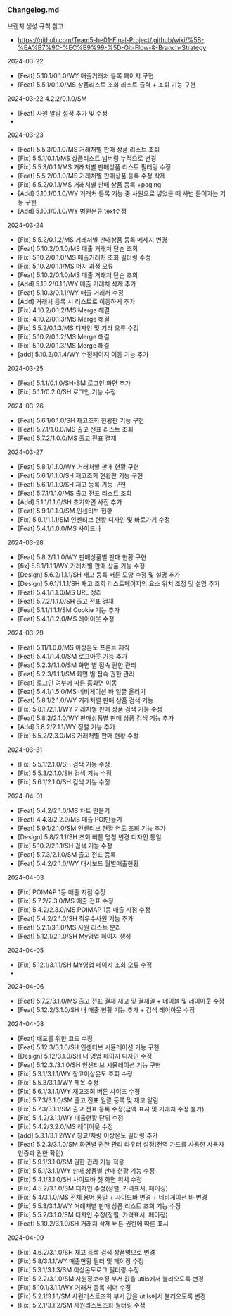 ### Changelog.md
브랜치 생성 규칙 참고
- https://github.com/Team5-be01-Final-Project/.github/wiki/%5B-%EA%B7%9C-%EC%B9%99-%5D-Git-Flow-&-Branch-Strategy

2024-03-22

- [Feat] 5.10.1/0.1.0/WY 매출거래처 등록 페이지 구현
- [Feat] 5.5.1/0.1.0/MS 상품리스트 조회 리스트 출력 + 조회 기능 구현

2024-03-22
4.2.2/0.1.0/SM
- [Feat] 사원 알람 설정 추가 및 수정
- 
2024-03-23
- [Feat] 5.5.3/0.1.0/MS 거래처별 판매 상품 리스트 조회
- [Fix] 5.5.1/0.1.1/MS 상품리스트 넘버링 누적으로 변경
- [Fix] 5.5.3/0.1.1/MS 거래처별 판매상품 리스트 필터링 수정
- [Feat] 5.5.2/0.1.0/MS 거래처별 판매상품 등록 수정 삭제
- [Fix] 5.5.2/0.1.1/MS 거래처별 판매 상품 등록 +paging
- [Add] 5.10.1/0.1.0/WY 거래처 등록 기능 중 사원으로 넣었을 때 사번 들어가는 기능 구현
- [Add] 5.10.1/0.1.0/WY 병원분류 text수정

2024-03-24
- [Fix] 5.5.2/0.1.2/MS 거래처별 판매상품 등록 메세지 변경
- [Feat] 5.10.2/0.1.0/MS 매출 거래처 단순 조회
- [Fix] 5.10.2/0.1.0/MS 매출거래처 조회 필터링 수정
- [Fix] 5.10.2/0.1.1/MS 머지 과정 오류
- [Feat] 5.10.2/0.1.0/MS 매출 거래처 단순 조회
- [Add] 5.10.2/0.1.1/WY 매출 거래처 삭제 추가
- [Feat] 5.10.3/0.1.1/WY 매출 거래처 수정
- [Add] 거래처 등록 시 리스트로 이동하게 추가
- [Fix] 4.10.2/0.1.2/MS Merge 해결
- [Fix] 4.10.2/0.1.3/MS Merge 해결
- [Fix] 5.5.2/0.1.3/MS 디자인 및 기타 오류 수정
- [Fix] 5.10.2/0.1.2/MS Merge 해결
- [Fix] 5.10.2/0.1.3/MS Merge 해결
- [add] 5.10.2/0.1.4/WY 수정페이지 이동 기능 추가

2024-03-25
- [Feat] 5.1.1/0.1.0/SH-SM 로그인 화면 추가
- [Fix] 5.1.1/0.2.0/SH 로그인 기능 수정

2024-03-26
- [Feat] 5.6.1/0.1.0/SH 재고조회 현황판 기능 구현
- [Feat] 5.7.1/1.0.0/MS 출고 전표 리스트 조회
- [Feat] 5.7.2/1.0.0/MS 출고 전표 결재

2024-03-27
- [Feat] 5.8.1/1.1.0/WY 거래처별 판매 현황 구현
- [Feat] 5.6.1/1.1.0/SH 재고조회 현황판 기능 구현
- [Feat] 5.6.1/1.1.0/SH 재고 등록 기능 구현
- [Feat] 5.7.1/1.1.0/MS 출고 전표 리스트 조회
- [Add] 5.1.1/1.1.0/SH 초기화면 사진 추가
- [Feat] 5.9.1/1.1.0/SM 인센티브 현황
- [Fix] 5.9.1/1.1.1/SM 인센티브 현황 디자인 및 바로가기 수정
- [Feat] 5.4.1/1.0.0/MS 사이드바

2024-03-28
- [Feat] 5.8.2/1.1.0/WY 판매상품별 판매 현황 구현
- [fix] 5.8.1/1.1.1/WY 거래처별 판매 상품 기능 수정
- [Design] 5.6.2/1.1.1/SH 재고 등록 버튼 모양 수정 및 설명 추가
- [Design] 5.6.1/1.1.1/SH 재고 조회 리스트페이지의 요소 위치 조정 및 설명 추가
- [Feat] 5.4.1/1.1.0/MS URL 정리
- [Feat] 5.7.2/1.1.0/SH 출고 전표 결재
- [Feat] 5.1.1/1.1.1/SM Cookie 기능 추가
- [Feat] 5.4.1/1.2.0/MS 레이아웃 수정

2024-03-29
- [Feat] 5.11/1.0.0/MS 이상온도 프론트 제작
- [Feat] 5.4.1/1.4.0/SM 로그아웃 기능 추가
- [Feat] 5.2.3/1.1.0/SM 화면 별 접속 권한 관리
- [Feat] 5.2.3/1.1.1/SM 화면 별 접속 권한 관리
- [Feat] 로그인 여부에 따른 홈화면 이동
- [Feat] 5.4.1/1.5.0/MS 네비게이션 바 얼굴 올리기
- [Feat] 5.8.1/2.1.0/WY 거래처별 판매 상품 검색 기능
- [Fix] 5.8.1./2.1.1/WY 거래처별 판매 상품 검색 기능 수정 
- [Feat] 5.8.2/2.1.0/WY 판매상품별 판매 상품 검색 기능 추가 
- [Add] 5.8.2/2.1.1/WY 정렬 기능 추가
- [Fix]  5.5.2/2.3.0/MS 거래처별 판매 현황 수정

2024-03-31
- [Fix] 5.5.1/2.1.0/SH 검색 기능 수정
- [Fix] 5.5.3/2.1.0/SH 검색 기능 수정
- [Fix] 5.6.1/2.1.0/SH 검색 기능 수정

2024-04-01
- [Feat] 5.4.2/2.1.0/MS 차트 만들기
- [Feat] 4.4.3/2.2.0/MS 매출 POI만들기
- [Feat] 5.9.1/2.1.0/SM 인센티브 현황 연도 조회 기능 추가
- [Design] 5.8/2.1.1/SH 조회 버튼 명칭 변경 디자인 통일
- [Fix] 5.10.2/2.1.1/SH 검색 기능 수정
- [Feat] 5.7.3/2.1.0/SM 출고 전표 등록
- [Feat] 5.4.2/2.1.0/WY 대시보드 월별매출현황

2024-04-03
- [Fix] POIMAP 1등 매출 지점 수정
- [Fix] 5.7.2/2.3.0/MS 매출 전표 수정
- [Fix] 5.4.2/2.3.0/MS POIMAP 1등 매출 지점 수정
- [Feat] 5.4.2/2.1.0/SH 최우수사원 기능 추가
- [Feat] 5.2.1/3.1.0/MS 사원 리스트 분리
- [Feat] 5.12.1/2.1.0/SH My영업 페이지 생성

2024-04-05
- [Fix] 5.12.1/3.1.1/SH MY영업 페이지 조회 오류 수정
- 
2024-04-06
- [Feat] 5.7.2/3.1.0/MS 출고 전표 결재 재고 및 결재일 + 테이블 및 레이아웃 수정 
- [Feat] 5.12.2/3.1.0/SH 내 매출 현황 기능 추가 + 검색 레이아웃 수정

2024-04-08
- [Feat] 배포를 위한 코드 수정
- [Feat] 5.12.3/3.1.0/SH 인센티브 시뮬레이션 기능 구현
- [Design] 5.12/3.1.0/SH 내 영업 페이지 디자인 수정
- [Feat] 5.12.3./3.1.0/SH 인센티브 시뮬레이션 기능 구현
- [Fix] 5.3.1/3.1.1/WY 창고이상온도 조회 수정
- [Fix] 5.5.3/3.1.1/WY 제목 수정
- [Fix] 5.6.1/3.1.1/WY 재고조회 버튼 사이즈 수정
- [Fix] 5.7.3/3.1.0/SM 출고 전표 일괄 등록 및 재고 알림
- [Fix] 5.7.3/3.1.1/SM 출고 전표 등록 수정(금액 표시 및 거래처 수정 불가)
- [Fix] 5.4.2/3.1.1/WY 매출현황 단위 수정
- [Fix] 5.4.2/3.2.0/MS 레이아웃 수정
- [add] 5.3.1/3.1.2/WY 창고/차량 이상온도 필터링 추가
- [Feat] 5.2.3/3.1.0/SM 화면별 권한 관리 라우터 설정(전역 가드를 사용한 사용자 인증과 권한 확인)
- [Fix] 5.9.1/3.1.0/SM 권한 관리 기능 적용
- [Fix] 5.5.1/3.1.1/WY 판매 상품별 판매 현황 기능 수정
- [Fix] 5.4.1/3.1.0/SH 사이드바 첫 화면 위치 수정 
- [Fix] 4.5.2/3.1.0/SM 디자인 수정(정렬, 가격표시, 페이징)
- [Fix] 5.4/3.1.0/MS 전체 용어 통일 + 사이드바 변경 + 네비게이션 바 변경
- [Fix] 5.5.3/3.1.1/WY 거래처별 판매 상품 리스트 조회 기능 수정
- [Fix] 5.5.2/3.1.0/SM 디자인 수정(정렬, 가격표시, 페이징)
- [Feat] 5.10.2/3.1.0/SH 거래처 삭제 버튼 권한에 따른 표시

2024-04-09
- [Fix] 4.6.2/3.1.0/SH 재고 등록 검색 상품명으로 변경
- [Fix] 5.8/3.1.1/WY 매출현황 필터 및 페이징 수정
- [Fix] 5.3.1/3.1.3/SM 이상온도로그 필터링 수정
- [Fix] 5.2.2/3.1.0/SM 사원정보수정 부서 값을 utils에서 불러오도록 변경
- [Fix] 5.10.1/3.1.1/WY 거래처 등록 헤더 수정
- [Fix] 5.2.1/3.1.1/SM 사원리스트조회 부서 값을 utils에서 불러오도록 변경
- [Fix] 5.2.1/3.1.2/SM 사원리스트조회 필터링 수정
